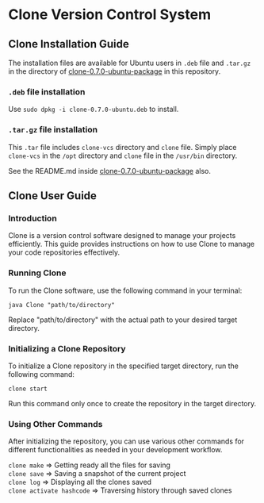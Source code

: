 # Clone Version Control System

## Clone Installation Guide

The installation files are available for Ubuntu users in ```.deb``` file and ```.tar.gz``` in the directory of [clone-0.7.0-ubuntu-package](clone-0.7.0-ubuntu-package/) in this repository.

### ```.deb``` file installation
Use ```sudo dpkg -i clone-0.7.0-ubuntu.deb``` to install.

### ```.tar.gz``` file installation
This ```.tar``` file includes ```clone-vcs``` directory and ```clone``` file. Simply place ```clone-vcs``` in the ```/opt``` directory and ```clone``` file in the ```/usr/bin``` directory.

See the README.md inside [clone-0.7.0-ubuntu-package](clone-0.7.0-ubuntu-package/) also.

## Clone User Guide

### Introduction
Clone is a version control software designed to manage your projects efficiently. This guide provides instructions on how to use Clone to manage your code repositories effectively.

### Running Clone
To run the Clone software, use the following command in your terminal:

```java Clone "path/to/directory"```

Replace "path/to/directory" with the actual path to your desired target directory.

### Initializing a Clone Repository
To initialize a Clone repository in the specified target directory, run the following command:

```clone start```

Run this command only once to create the repository in the target directory.

### Using Other Commands
After initializing the repository, you can use various other commands for different functionalities as needed in your development workflow.

```clone make``` => Getting ready all the files for saving<br>
```clone save``` => Saving a snapshot of the current project<br>
```clone log``` => Displaying all the clones saved<br>
```clone activate hashcode``` => Traversing history through saved clones<br>

